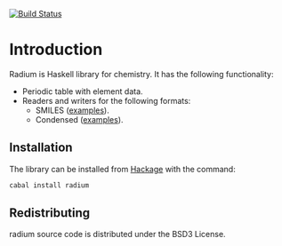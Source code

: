 [![Build Status](https://travis-ci.org/klangner/radium.svg?branch=master)](https://travis-ci.org/klangner/radium)

# Introduction

Radium is Haskell library for chemistry.
It has the following functionality:
* Periodic table with element data.
* Readers and writers for the following formats:
  * SMILES ([examples](https://github.com/klangner/radium/blob/master/test-src/Radium/Formats/SmilesSpec.hs)).
  * Condensed ([examples](https://github.com/klangner/radium/blob/master/test-src/Radium/Formats/CondensedSpec.hs)).


## Installation
The library can be installed from [Hackage](http://hackage.haskell.org/package/radium) with the command:

```sh
cabal install radium
```

## Redistributing

radium source code is distributed under the BSD3 License.
